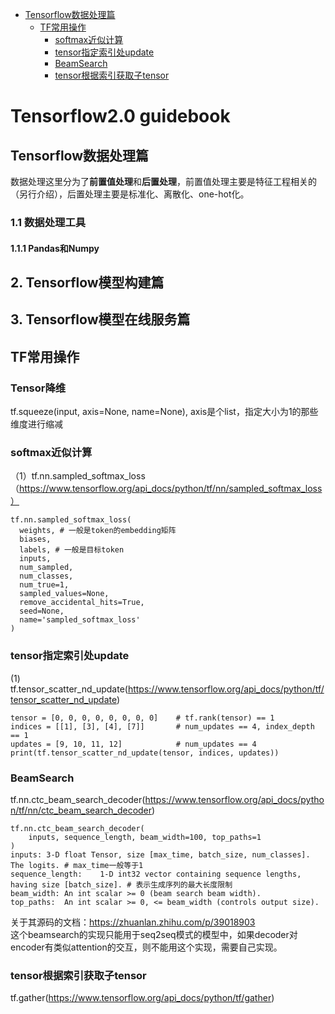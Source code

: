 - [Tensorflow数据处理篇](#Tensorflow数据处理篇)  
  - [TF常用操作](#TF常用操作)  
    - [softmax近似计算](#softmax近似计算)   
    - [tensor指定索引处update](#tensor指定索引处update)  
    - [BeamSearch](#BeamSearch)
    - [tensor根据索引获取子tensor](#tensor根据索引获取子tensor)

# Tensorflow2.0 guidebook

## Tensorflow数据处理篇
数据处理这里分为了**前置值处理**和**后置处理**，前置值处理主要是特征工程相关的（另行介绍），后置处理主要是标准化、离散化、one-hot化。
### 1.1 数据处理工具
#### 1.1.1 Pandas和Numpy
## 2. Tensorflow模型构建篇
## 3. Tensorflow模型在线服务篇
## TF常用操作
### Tensor降维
  tf.squeeze(input, axis=None, name=None), axis是个list，指定大小为1的那些维度进行缩减
### softmax近似计算
（1）tf.nn.sampled_softmax_loss（https://www.tensorflow.org/api_docs/python/tf/nn/sampled_softmax_loss）
  ```
  tf.nn.sampled_softmax_loss(
    weights, # 一般是token的embedding矩阵
    biases,
    labels, # 一般是目标token
    inputs,
    num_sampled,
    num_classes,
    num_true=1,
    sampled_values=None,
    remove_accidental_hits=True,
    seed=None,
    name='sampled_softmax_loss'
)
```

### tensor指定索引处update
(1) tf.tensor_scatter_nd_update(https://www.tensorflow.org/api_docs/python/tf/tensor_scatter_nd_update)
```
tensor = [0, 0, 0, 0, 0, 0, 0, 0]    # tf.rank(tensor) == 1
indices = [[1], [3], [4], [7]]       # num_updates == 4, index_depth == 1
updates = [9, 10, 11, 12]            # num_updates == 4
print(tf.tensor_scatter_nd_update(tensor, indices, updates))
```

### BeamSearch
tf.nn.ctc_beam_search_decoder(https://www.tensorflow.org/api_docs/python/tf/nn/ctc_beam_search_decoder)  
```
tf.nn.ctc_beam_search_decoder(
    inputs, sequence_length, beam_width=100, top_paths=1
)
inputs:	3-D float Tensor, size [max_time, batch_size, num_classes]. The logits. # max_time一般等于1
sequence_length:	1-D int32 vector containing sequence lengths, having size [batch_size]. # 表示生成序列的最大长度限制
beam_width:	An int scalar >= 0 (beam search beam width).
top_paths:	An int scalar >= 0, <= beam_width (controls output size).
```
关于其源码的文档：https://zhuanlan.zhihu.com/p/39018903  
这个beamsearch的实现只能用于seq2seq模式的模型中，如果decoder对encoder有类似attention的交互，则不能用这个实现，需要自己实现。  

### tensor根据索引获取子tensor
tf.gather(https://www.tensorflow.org/api_docs/python/tf/gather)  



















    
